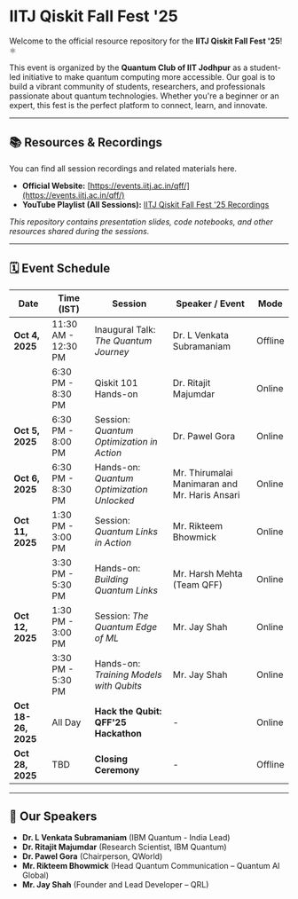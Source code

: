 # IITJ Qiskit Fall Fest '25

Welcome to the official resource repository for the **IITJ Qiskit Fall Fest '25**! ⚛️

This event is organized by the **Quantum Club of IIT Jodhpur** as a student-led initiative to make quantum computing more accessible. Our goal is to build a vibrant community of students, researchers, and professionals passionate about quantum technologies. Whether you're a beginner or an expert, this fest is the perfect platform to connect, learn, and innovate.

---

## 📚 Resources & Recordings

You can find all session recordings and related materials here.

* **Official Website:** [https://events.iitj.ac.in/qff/](https://events.iitj.ac.in/qff/)
* **YouTube Playlist (All Sessions):** [IITJ Qiskit Fall Fest '25 Recordings](https://www.youtube.com/playlist?list=PLiuRXbqhw_YIaZpl_CFuMnFbsMtAx3q-5)

*This repository contains presentation slides, code notebooks, and other resources shared during the sessions.*

---

## 🗓️ Event Schedule

| Date                | Time (IST)          | Session                                      | Speaker / Event             | Mode    |
| ------------------- | ------------------- | -------------------------------------------- | --------------------------- | ------- |
| **Oct 4, 2025** | 11:30 AM - 12:30 PM | Inaugural Talk: *The Quantum Journey* | Dr. L Venkata Subramaniam   | Offline |
|                     | 6:30 PM - 8:30 PM   | Qiskit 101 Hands-on                          | Dr. Ritajit Majumdar        | Online  |
| **Oct 5, 2025** | 6:30 PM - 8:00 PM   | Session: *Quantum Optimization in Action* | Dr. Pawel Gora              | Online  |
| **Oct 6, 2025** | 6:30 PM - 8:30 PM   | Hands-on: *Quantum Optimization Unlocked* | Mr. Thirumalai Manimaran and Mr. Haris Ansari  | Online  |
| **Oct 11, 2025** | 1:30 PM - 3:00 PM   | Session: *Quantum Links in Action* | Mr. Rikteem Bhowmick        | Online  |
|                     | 3:30 PM - 5:30 PM   | Hands-on: *Building Quantum Links* | Mr. Harsh Mehta (Team QFF)  | Online |
| **Oct 12, 2025** | 1:30 PM - 3:00 PM   | Session: *The Quantum Edge of ML* | Mr. Jay Shah                | Online  |
|                     | 3:30 PM - 5:30 PM   | Hands-on: *Training Models with Qubits* |  Mr. Jay Shah       | Online  |
| **Oct 18-26, 2025** | All Day             | **Hack the Qubit: QFF'25 Hackathon** | -                           | Online  |
| **Oct 28, 2025** | TBD                 | **Closing Ceremony** | -                           | Offline |

---

## 🎤 Our Speakers

* **Dr. L Venkata Subramaniam** (IBM Quantum - India Lead)
* **Dr. Ritajit Majumdar** (Research Scientist, IBM Quantum)
* **Dr. Pawel Gora** (Chairperson, QWorld)
* **Mr. Rikteem Bhowmick** (Head Quantum Communication – Quantum AI Global)
* **Mr. Jay Shah** (Founder and Lead Developer – QRL)

